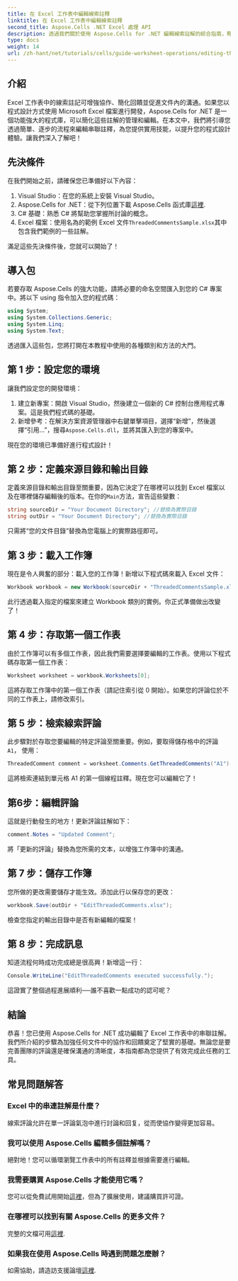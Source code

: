 ```yaml
---
title: 在 Excel 工作表中編輯線索註釋
linktitle: 在 Excel 工作表中編輯線索註釋
second_title: Aspose.Cells .NET Excel 處理 API
description: 透過我們關於使用 Aspose.Cells for .NET 編輯線索註解的綜合指南，釋放 Excel 中協作的全部潛力。本文提供了一種清晰的逐步方法來增強 Excel 工作表中的通訊。
type: docs
weight: 14
url: /zh-hant/net/tutorials/cells/guide-worksheet-operations/editing-threaded-comments/
---
```

## 介紹

Excel 工作表中的線索註記可增強協作、簡化回饋並促進文件內的溝通。如果您以程式設計方式使用 Microsoft Excel 檔案進行開發，Aspose.Cells for .NET 是一個功能強大的程式庫，可以簡化這些註解的管理和編輯。在本文中，我們將引導您透過簡單、逐步的流程來編輯串聯註釋，為您提供實用技能，以提升您的程式設計體驗。讓我們深入了解吧！

## 先決條件
在我們開始之前，請確保您已準備好以下內容：

1. Visual Studio：在您的系統上安裝 Visual Studio。
2.  Aspose.Cells for .NET：從下列位置下載 Aspose.Cells 函式庫[這裡](https://releases.aspose.com/cells/net/).
3. C# 基礎：熟悉 C# 將幫助您掌握所討論的概念。
4.  Excel 檔案：使用名為的範例 Excel 文件`ThreadedCommentsSample.xlsx`其中包含我們範例的一些註解。

滿足這些先決條件後，您就可以開始了！

## 導入包
若要存取 Aspose.Cells 的強大功能，請將必要的命名空間匯入到您的 C# 專案中。將以下 using 指令加入您的程式碼：

```csharp
using System;
using System.Collections.Generic;
using System.Linq;
using System.Text;
```

透過匯入這些包，您將打開在本教程中使用的各種類別和方法的大門。

## 第 1 步：設定您的環境
讓我們設定您的開發環境：

1. 建立新專案：開啟 Visual Studio，然後建立一個新的 C# 控制台應用程式專案。這是我們程式碼的基礎。
2. 新增參考：在解決方案資源管理器中右鍵單擊項目，選擇“新增”，然後選擇“引用...”，搜尋`Aspose.Cells.dll`，並將其匯入到您的專案中。

現在您的環境已準備好進行程式設計！

## 第 2 步：定義來源目錄和輸出目錄
定義來源目錄和輸出目錄至關重要，因為它決定了在哪裡可以找到 Excel 檔案以及在哪裡儲存編輯後的版本。在你的`Main`方法，宣告這些變數：

```csharp
string sourceDir = "Your Document Directory"; //替換為實際目錄
string outDir = "Your Document Directory"; //替換為實際目錄
```

只需將“您的文件目錄”替換為您電腦上的實際路徑即可。

## 第 3 步：載入工作簿
現在是令人興奮的部分：載入您的工作簿！新增以下程式碼來載入 Excel 文件：

```csharp
Workbook workbook = new Workbook(sourceDir + "ThreadedCommentsSample.xlsx");
```

此行透過載入指定的檔案來建立 Workbook 類別的實例。你正式準備做出改變了！

## 第 4 步：存取第一個工作表
由於工作簿可以有多個工作表，因此我們需要選擇要編輯的工作表。使用以下程式碼存取第一個工作表：

```csharp
Worksheet worksheet = workbook.Worksheets[0];
```

這將存取工作簿中的第一個工作表（請記住索引從 0 開始）。如果您的評論位於不同的工作表上，請修改索引。

## 第 5 步：檢索線索評論
此步驟對於存取您要編輯的特定評論至關重要。例如，要取得儲存格中的評論`A1`， 使用：

```csharp
ThreadedComment comment = worksheet.Comments.GetThreadedComments("A1")[0];
```

這將檢索連結到單元格 A1 的第一個線程註釋。現在您可以編輯它了！

## 第6步：編輯評論
這就是行動發生的地方！更新評論註解如下：

```csharp
comment.Notes = "Updated Comment";
```

將「更新的評論」替換為您所需的文本，以增強工作簿中的溝通。

## 第 7 步：儲存工作簿
您所做的更改需要儲存才能生效。添加此行以保存您的更改：

```csharp
workbook.Save(outDir + "EditThreadedComments.xlsx");
```

檢查您指定的輸出目錄中是否有新編輯的檔案！

## 第 8 步：完成訊息
知道流程何時成功完成總是很高興！新增這一行：

```csharp
Console.WriteLine("EditThreadedComments executed successfully.");
```

這證實了整個過程進展順利──誰不喜歡一點成功的認可呢？

## 結論
恭喜！您已使用 Aspose.Cells for .NET 成功編輯了 Excel 工作表中的串聯註解。我們所介紹的步驟為加強任何文件中的協作和回饋奠定了堅實的基礎。無論您是要完善團隊的評論還是確保溝通的清晰度，本指南都為您提供了有效完成此任務的工具。

## 常見問題解答

### Excel 中的串連註解是什麼？
線索評論允許在單一評論氣泡中進行討論和回复，從而使協作變得更加容易。

### 我可以使用 Aspose.Cells 編輯多個註解嗎？
絕對地！您可以循環瀏覽工作表中的所有註釋並根據需要進行編輯。

### 我需要購買 Aspose.Cells 才能使用它嗎？
您可以從免費試用開始[這裡](https://releases.aspose.com/)，但為了擴展使用，建議購買許可證。

### 在哪裡可以找到有關 Aspose.Cells 的更多文件？
完整的文檔可用[這裡](https://reference.aspose.com/cells/net/).

### 如果我在使用 Aspose.Cells 時遇到問題怎麼辦？
如需協助，請造訪支援論壇[這裡](https://forum.aspose.com/c/cells/9).